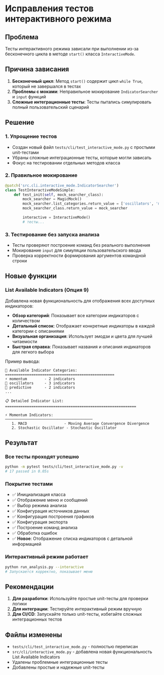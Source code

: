 # Исправления тестов интерактивного режима

## Проблема
Тесты интерактивного режима зависали при выполнении из-за бесконечного цикла в методе `start()` класса `InteractiveMode`.

## Причина зависания
1. **Бесконечный цикл**: Метод `start()` содержит цикл `while True`, который не завершался в тестах
2. **Проблемы с моками**: Неправильное мокирование `IndicatorSearcher` и `input` функций
3. **Сложные интеграционные тесты**: Тесты пытались симулировать полный пользовательский сценарий

## Решение

### 1. Упрощение тестов
- Создан новый файл `tests/cli/test_interactive_mode.py` с простыми unit-тестами
- Убраны сложные интеграционные тесты, которые могли зависать
- Фокус на тестировании отдельных методов класса

### 2. Правильное мокирование
```python
@patch('src.cli.interactive_mode.IndicatorSearcher')
class TestInteractiveModeSimple:
    def test_init(self, mock_searcher_class):
        mock_searcher = MagicMock()
        mock_searcher.list_categories.return_value = ['oscillators', 'momentum']
        mock_searcher_class.return_value = mock_searcher
        
        interactive = InteractiveMode()
        # тесты...
```

### 3. Тестирование без запуска анализа
- Тесты проверяют построение команд без реального выполнения
- Мокирование `input` для симуляции пользовательского ввода
- Проверка корректности формирования аргументов командной строки

## Новые функции

### List Available Indicators (Опция 9)
Добавлена новая функциональность для отображения всех доступных индикаторов:

- **Обзор категорий**: Показывает все категории индикаторов с количеством
- **Детальный список**: Отображает конкретные индикаторы в каждой категории с описаниями
- **Визуальная организация**: Использует эмодзи и цвета для лучшей читаемости
- **Быстрая справка**: Показывает названия и описания индикаторов для легкого выбора

Пример вывода:
```
🎯 Available Indicator Categories:
==================================================
⚡ momentum        - 2 indicators
🔄 oscillators     - 3 indicators
🔮 predictive      - 2 indicators
...

📋 Detailed Indicator List:
============================================================

⚡ Momentum Indicators:
────────────────────────────────────────
   1. MACD                 - Moving Average Convergence Divergence
   2. Stochastic Oscillator - Stochastic Oscillator
```

## Результат

### Все тесты проходят успешно
```bash
python -m pytest tests/cli/test_interactive_mode.py -v
# 17 passed in 0.05s
```

### Покрытие тестами
- ✅ Инициализация класса
- ✅ Отображение меню и сообщений
- ✅ Выбор режима анализа
- ✅ Конфигурация источников данных
- ✅ Конфигурация построения графиков
- ✅ Конфигурация экспорта
- ✅ Построение команд анализа
- ✅ Обработка ошибок
- ✅ **Новое**: Отображение списка индикаторов с детальной информацией

### Интерактивный режим работает
```bash
python run_analysis.py --interactive
# Запускается корректно, показывает меню
```

## Рекомендации

1. **Для разработки**: Используйте простые unit-тесты для проверки логики
2. **Для интеграции**: Тестируйте интерактивный режим вручную
3. **Для CI/CD**: Запускайте только unit-тесты, избегайте сложных интеграционных тестов

## Файлы изменены
- `tests/cli/test_interactive_mode.py` - полностью переписан
- `src/cli/interactive_mode.py` - добавлена новая функциональность List Available Indicators
- Удалены проблемные интеграционные тесты
- Добавлены простые и надежные unit-тесты 